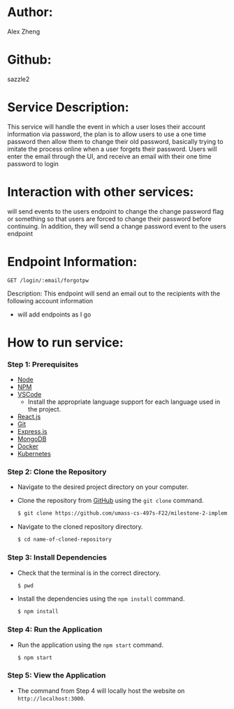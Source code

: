 # Author: 
Alex Zheng

# Github: 
sazzle2

# Service Description: 
This service will handle the event in which a user loses their account information via password, the plan is to allow users to use a one time password then allow them to change their old password, basically trying to imitate the process online when a user forgets their password. Users will enter the email through the UI, and receive an email with their one time password to login

# Interaction with other services: 
will send events to the users endpoint to change the change password flag or something so that users are forced to change their password before continuing. In addition, they will send a change password event to the users endpoint

# Endpoint Information: 

`GET /login/:email/forgotpw`

Description: This endpoint will send an email out to the recipients with the following account information

- will add endpoints as I go

# How to run service:

### **Step 1: Prerequisites**

- [Node](https://nodejs.org/en/)
- [NPM](https://www.npmjs.com/)
- [VSCode](https://code.visualstudio.com/)
    - Install the appropriate language support for each language used in the project.
- [React.js](https://reactjs.org/)
- [Git](https://git-scm.com/)
- [Express.js](https://expressjs.com/)
- [MongoDB](https://www.mongodb.com/)
- [Docker](https://www.docker.com/)
- [Kubernetes](https://kubernetes.io/)

### **Step 2: Clone the Repository**

- Navigate to the desired project directory on your computer.

- Clone the repository from [GitHub](https://github.com/umass-cs-497s-F22/milestone-2-implementation-team0.git) using the `git clone` command.

    ```bash
    $ git clone https://github.com/umass-cs-497s-F22/milestone-2-implementation-team0.git
    ```

- Navigate to the cloned repository directory.

    ```bash
    $ cd name-of-cloned-repository
    ```
### **Step 3: Install Dependencies**

- Check that the terminal is in the correct directory.

    ```bash
    $ pwd
    ```

- Install the dependencies using the `npm install` command.

    ```bash
    $ npm install
    ```
### **Step 4: Run the Application**

- Run the application using the `npm start` command.

    ```bash
    $ npm start
    ```
### **Step 5: View the Application**
- The command from Step 4 will locally host the website on `http://localhost:3000`.
